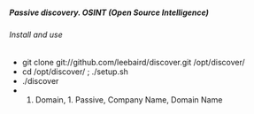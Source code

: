 ##### Passive discovery. OSINT (Open Source Intelligence)
###### Install and use
* git clone git://github.com/leebaird/discover.git /opt/discover/
* cd /opt/discover/ ; ./setup.sh 
* ./discover  
* 1. Domain, 1. Passive, Company Name, Domain Name
